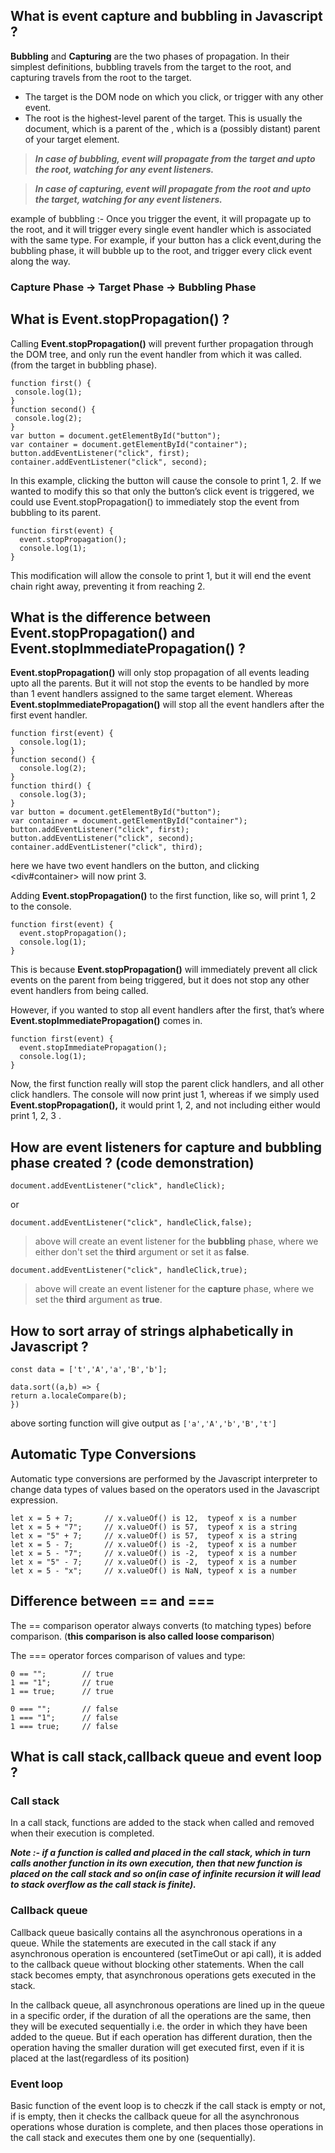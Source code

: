 ## What is event capture and bubbling in Javascript ?

**Bubbling** and **Capturing** are the two phases of propagation. In their simplest definitions, bubbling travels from the target to the root, and capturing travels from the root to the target.

- The target is the DOM node on which you click, or trigger with any other event.
- The root is the highest-level parent of the target. This is usually the document, which is a parent of the , which is a (possibly distant) parent of your target element.

> **_In case of bubbling, event will propagate from the target and upto the root, watching for any event listeners._**

> **_In case of capturing, event will propagate from the root and upto the target, watching for any event listeners._**

example of bubbling :- Once you trigger the event, it will propagate up to the root, and it will trigger every single event handler which is associated with the same type. For example, if your button has a click event,during the bubbling phase, it will bubble up to the root, and trigger every click event along the way.

### Capture Phase -> Target Phase -> Bubbling Phase

## What is Event.stopPropagation() ?

Calling **Event.stopPropagation()** will prevent further propagation through the DOM tree, and only run the event handler from which it was called. (from the target in bubbling phase).

```
function first() {
 console.log(1);
}
function second() {
 console.log(2);
}
var button = document.getElementById("button");
var container = document.getElementById("container");
button.addEventListener("click", first);
container.addEventListener("click", second);
```

In this example, clicking the button will cause the console to print 1, 2. If we wanted to modify this so that only the button’s click event is triggered, we could use Event.stopPropagation() to immediately stop the event from bubbling to its parent.

```
function first(event) {
  event.stopPropagation();
  console.log(1);
}
```

This modification will allow the console to print 1, but it will end the event chain right away, preventing it from reaching 2.

## What is the difference between **Event.stopPropagation()** and **Event.stopImmediatePropagation()** ?

**Event.stopPropagation()** will only stop propagation of all events leading upto all the parents. But it will not stop the events to be handled by more than 1 event handlers assigned to the same target element. Whereas **Event.stopImmediatePropagation()** will stop all the event handlers after the first event handler.

```
function first(event) {
  console.log(1);
}
function second() {
  console.log(2);
}
function third() {
  console.log(3);
}
var button = document.getElementById("button");
var container = document.getElementById("container");
button.addEventListener("click", first);
button.addEventListener("click", second);
container.addEventListener("click", third);
```

here we have two event handlers on the button, and clicking <div#container> will now print 3.

Adding **Event.stopPropagation()** to the first function, like so, will print 1, 2 to the console.

```
function first(event) {
  event.stopPropagation();
  console.log(1);
}
```

This is because **Event.stopPropagation()** will immediately prevent all click events on the parent from being triggered, but it does not stop any other event handlers from being called.

However, if you wanted to stop all event handlers after the first, that’s where **Event.stopImmediatePropagation()** comes in.

```
function first(event) {
  event.stopImmediatePropagation();
  console.log(1);
}
```

Now, the first function really will stop the parent click handlers, and all other click handlers. The console will now print just 1, whereas if we simply used **Event.stopPropagation(),** it would print 1, 2, and not including either would print 1, 2, 3 .

## How are event listeners for capture and bubbling phase created ? (code demonstration)

`document.addEventListener("click", handleClick);`

or

`document.addEventListener("click", handleClick,false);`

> above will create an event listener for the **bubbling** phase, where we either don't set the **third** argument or set it as **false**.

`document.addEventListener("click", handleClick,true);`

> above will create an event listener for the **capture** phase, where we set the **third** argument as **true**.

## How to sort array of strings alphabetically in Javascript ?

```
const data = ['t','A','a','B','b'];

data.sort((a,b) => {
return a.localeCompare(b);
})
```

above sorting function will give output as `['a','A','b','B','t']`

## Automatic Type Conversions

Automatic type conversions are performed by the Javascript interpreter to change data types of values based on the operators used in the Javascript expression.

```
let x = 5 + 7;       // x.valueOf() is 12,  typeof x is a number
let x = 5 + "7";     // x.valueOf() is 57,  typeof x is a string
let x = "5" + 7;     // x.valueOf() is 57,  typeof x is a string
let x = 5 - 7;       // x.valueOf() is -2,  typeof x is a number
let x = 5 - "7";     // x.valueOf() is -2,  typeof x is a number
let x = "5" - 7;     // x.valueOf() is -2,  typeof x is a number
let x = 5 - "x";     // x.valueOf() is NaN, typeof x is a number
```

## Difference between == and ===

The == comparison operator always converts (to matching types) before comparison. (**this comparison is also called loose comparison**)

The === operator forces comparison of values and type:

```
0 == "";        // true
1 == "1";       // true
1 == true;      // true

0 === "";       // false
1 === "1";      // false
1 === true;     // false
```

## What is call stack,callback queue and event loop ?

### Call stack

In a call stack, functions are added to the stack when called and removed when their execution is completed.

**_Note :- if a function is called and placed in the call stack, which in turn calls another function in its own execution, then that new function is placed on the call stack and so on(in case of infinite recursion it will lead to stack overflow as the call stack is finite)._**

### Callback queue

Callback queue basically contains all the asynchronous operations in a queue. While the statements are executed in the call stack if any asynchronous operation is encountered (setTimeOut or api call), it is added to the callback queue without blocking other statements. When the call stack becomes empty, that asynchronous operations gets executed in the stack.

In the callback queue, all asynchronous operations are lined up in the queue in a specific order, if the duration of all the operations are the same, then they will be executed sequentially i.e. the order in which they have been added to the queue.
But if each operation has different duration, then the operation having the smaller duration will get executed first, even if it is placed at the last(regardless of its position)

### Event loop

Basic function of the event loop is to checzk if the call stack is empty or not, if is empty, then it checks the callback queue for all the asynchronous operations whose duration is complete, and then places those operations in the call stack and executes them one by one (sequentially).
